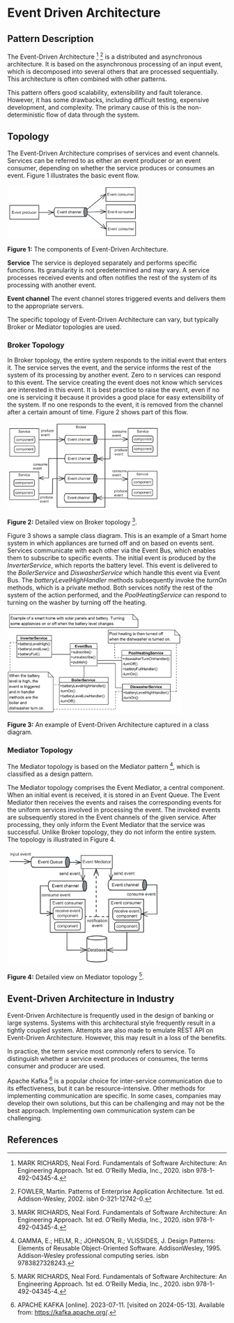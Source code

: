 # Event Driven Architecture
## Pattern Description
The Event-Driven Architecture [^1] [^2] is a distributed and asynchronous architecture. It is based on the asynchronous processing of an input event, which is decomposed into several others that are processed sequentially. This architecture is often combined with other patterns.

This pattern offers good scalability, extensibility and fault tolerance. However, it has some drawbacks, including difficult testing, expensive development, and complexity. The primary cause of this is the non-deterministic flow of data through the system.


## Topology
The Event-Driven Architecture comprises of services and event channels. Services can be referred to as either an event producer or an event consumer, depending on whether the service produces or consumes an event. Figure 1 illustrates the basic event flow.

<img src="./Diagrams/EDA_literature.png" width="300"/>

**Figure 1:** The components of Event-Driven Architecture.

**Service** The service is deployed separately and performs specific functions. Its granularity is not predetermined and may vary. A service processes received events and often notifies the rest of the system of its processing with another event.

**Event channel** The event channel stores triggered events and delivers them to the appropriate servers.

The specific topology of Event-Driven Architecture can vary, but typically Broker or Mediator topologies are used.

### Broker Topology
In Broker topology, the entire system responds to the initial event that enters it. The service serves the event, and the service informs the rest of the system of its processing by another event. Zero to n services can respond to this event. The service creating the event does not know which services are interested in this event. It is best practice to raise the event, even if no one is servicing it because it provides a good place for easy extensibility of the system. If no one responds to the event, it is removed from the channel after a certain amount of time. Figure 2 shows part of this flow.

<img src="./Diagrams/EDA_broker_annotate.png" width="350"/>

**Figure 2:** Detailed view on Broker topology [^1].

Figure 3 shows a sample class diagram. This is an example of a Smart home system in which appliances are turned off and on based on events sent. Services communicate with each other via the Event Bus, which enables them to subscribe to specific events. The initial event is produced by the *InverterService*, which reports the battery level. This event is delivered to the *BoilerService* and *DiswasherService* which handle this event via Event Bus. The *batteryLevelHighHandler* methods subsequently invoke the *turnOn* methods, which is a private method. Both services notify the rest of the system of the action performed, and the *PoolHeatingService* can respond to turning on the washer by turning off the heating.

<img src="./Diagrams/EDA_class.png" width="400"/>

**Figure 3:** An example of Event-Driven Architecture captured in a class diagram.

### Mediator Topology
The Mediator topology is based on the Mediator pattern [^3], which is classified as a design pattern.

The Mediator topology comprises the Event Mediator, a central component. When an initial event is received, it is stored in an Event Queue. The Event Mediator then receives the events and raises the corresponding events for the uniform services involved in processing the event. The invoked events are subsequently stored in the Event channels of the given service. After processing, they only inform the Event Mediator that the service was successful. Unlike Broker topology, they do not inform the entire system. The topology is illustrated in Figure 4.

<img src="./Diagrams/EDA_mediator_annotate.png" width="350"/>

**Figure 4:** Detailed view on Mediator topology [^1].

## Event-Driven Architecture in Industry
Event-Driven Architecture is frequently used in the design of banking or large systems. Systems with this architectural style frequently result in a tightly coupled system. Attempts are also made to emulate REST API on Event-Driven Architecture. However, this may result in a loss of the benefits.

In practice, the term service most commonly refers to service. To distinguish whether a service event produces or consumes, the terms consumer and producer are used.

Apache Kafka [^4] is a popular choice for inter-service communication due to its effectiveness, but it can be resource-intensive. Other methods for implementing communication are specific. In some cases, companies may develop their own solutions, but this can be challenging and may not be the best approach. Implementing own communication system can be challenging.

## References
[^1]: MARK RICHARDS, Neal Ford. Fundamentals of Software Architecture: An Engineering Approach. 1st ed. O’Reilly Media, Inc., 2020. isbn 978-1-492-04345-4.

[^2]: FOWLER, Martin. Patterns of Enterprise Application Architecture. 1st ed. Addison-Wesley, 2002. isbn 0-321-12742-0.

[^3]: GAMMA, E.; HELM, R.; JOHNSON, R.; VLISSIDES, J. Design Patterns: Elements of Reusable Object-Oriented Software. AddisonWesley, 1995. Addison-Wesley professional computing series. isbn 9783827328243.

[^4]: APACHE KAFKA [online]. 2023-07-11. [visited on 2024-05-13]. Available from: https://kafka.apache.org/.